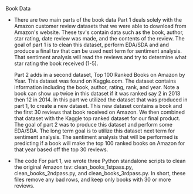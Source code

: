Book Data
- There are two main parts of the book data
	Part 1 deals solely with the Amazon customer review datasets that
	we were able to download from Amazon's website. These tsv's contain
	data such as the book, author, star rating, date review was made, 
	and the contents of the review. 
	The goal of part 1 is to clean this dataset, perform EDA/SDA and 
	and produce a final tsv that can be used next term for sentiment
	analysis. That sentiment analysis will read the reviews and try to
	determine what star rating the book received (1-5). 

	Part 2 adds in a second dataset, Top 100 Ranked Books on Amazon by 
	Year. This dataset was found on Kaggle.com. The dataset contains
	information including the book, author, rating, rank, and year. 
	Note a book can show up twice in this dataset if it was ranked say 2
	in 2013 then 12 in 2014. In this part we utilized the dataset that 
	was produced in part 1, to create a new dataset. This new dataset 
	contains a book and the first 30 reviews that book received on 
	Amazon. We then combined that dataset with the Kaggle top ranked 
	dataset for our final product. The goal of part 2 was to produce this
	dataset and perform some EDA/SDA. The long term goal is to utilize
	this dataset next term for sentiment analysis. The sentiment analysis
	that will be performed is predicting if a book will make the top 100 
	ranked books on Amazon for that year based off the top 30 reviews. 

- The code
	For part 1, we wrote three Python standalone scripts to clean the
	original Amazon tsv: clean_books_1stpass.py, clean_books_2ndpass.py,
	and clean_books_3rdpass.py. In short, these files remove any bad rows, 
	and keep only books with 30 or more reviews. 
